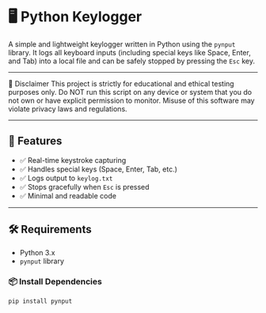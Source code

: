 # 🖥️ Python Keylogger

A simple and lightweight keylogger written in Python using the `pynput` library. It logs all keyboard inputs (including special keys like Space, Enter, and Tab) into a local file and can be safely stopped by pressing the `Esc` key.

---

🚨 Disclaimer
This project is strictly for educational and ethical testing purposes only.
Do NOT run this script on any device or system that you do not own or have explicit permission to monitor.
Misuse of this software may violate privacy laws and regulations.

---

## 🚀 Features

- ✅ Real-time keystroke capturing
- ✅ Handles special keys (Space, Enter, Tab, etc.)
- ✅ Logs output to `keylog.txt`
- ✅ Stops gracefully when `Esc` is pressed
- ✅ Minimal and readable code

---

## 🛠️ Requirements

- Python 3.x  
- `pynput` library

### 📦 Install Dependencies

```bash
pip install pynput
